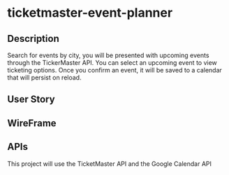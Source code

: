 # ticketmaster-event-planner

## Description

Search for events by city, you will be presented with upcoming events through the TickerMaster API. You can select an upcoming event to view ticketing options. Once you confirm an event, it will be saved to a calendar that will persist on reload.

## User Story

## WireFrame

## APIs

This project will use the TicketMaster API and the Google Calendar API
